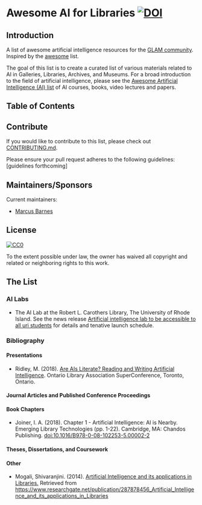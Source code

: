 # Awesome AI for Libraries [![DOI](https://zenodo.org/badge/132942903.svg)](https://zenodo.org/badge/latestdoi/132942903)
## Introduction
A list of awesome artificial intelligence resources for the [GLAM community](https://en.wikipedia.org/wiki/GLAM_(industry_sector)).  Inspired by the [awesome](https://github.com/sindresorhus/awesome) list.

The goal of this list is to create a curated list of various materials related to AI in Galleries, Libraries, Archives, and Museums.  For a broad introduction to the field of artificial intelligence, please see the [Awesome Artificial Intelligence (AI) list](https://github.com/owainlewis/awesome-artificial-intelligence) of AI courses, books, video lectures and papers.

## Table of Contents
## Contribute
If you would like to contribute to this list, please check out [CONTRIBUTING.md](CONTRIBUTING.md).

Please ensure your pull request adheres to the following guidelines:
\[guidelines forthcoming\]

## Maintainers/Sponsors

Current maintainers:

* [Marcus Barnes](https://github.com/MarcusBarnes)

## License

[![CC0](http://mirrors.creativecommons.org/presskit/buttons/88x31/svg/cc-zero.svg)](https://creativecommons.org/publicdomain/zero/1.0/)

To the extent possible under law, the owner has waived all copyright and related or neighboring rights to this work.

## The List
### AI Labs
* The AI Lab at the Robert L. Carothers Library, The University of Rhode Island.  See the news release [Artificial intelligence lab to be accessible to all uri students](https://web.uri.edu/engineering/ai-lab-to-be-accessible-to-all-uri-students/) for details and tenative launch schedule.

### Bibliography
#### Presentations
* Ridley, M. (2018). [Are AIs Literate? Reading and Writing Artificial Intelligence](https://www.dropbox.com/s/04z8fexen2je12i/AI%20Literacy%20OLA%20SC%202018.pptx?dl=0). Ontario Library Association SuperConference, Toronto, Ontario.
#### Journal Articles and Published Conference Proceedings

#### Book Chapters
* Joiner, I. A. (2018). Chapter 1 - Artificial Intelligence: AI is Nearby. Emerging Library Technologies (pp. 1-22). Cambridge, MA: Chandos Publishing. [doi:10.1016/B978-0-08-102253-5.00002-2](https://doi.org/10.1016/B978-0-08-102253-5.00002-2)

#### Theses, Dissertations, and Coursework
#### Other

* Mogali, Shivaranjini. (2014). [Artificial Intelligence and its applications in Libraries.](https://www.researchgate.net/publication/287878456_Artificial_Intelligence_and_its_applications_in_Libraries)  Retrieved from https://www.researchgate.net/publication/287878456_Artificial_Intelligence_and_its_applications_in_Libraries 
